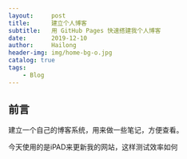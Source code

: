 ```yaml
---
layout:     post
title:      建立个人博客
subtitle:   用 GitHub Pages 快速搭建我个人博客
date:       2019-12-10
author:     Hailong
header-img: img/home-bg-o.jpg
catalog: true
tags:
    - Blog
---
```


## 前言

建立一个自己的博客系统，用来做一些笔记，方便查看。

今天使用的是iPAD来更新我的网站，这样测试效率如何

